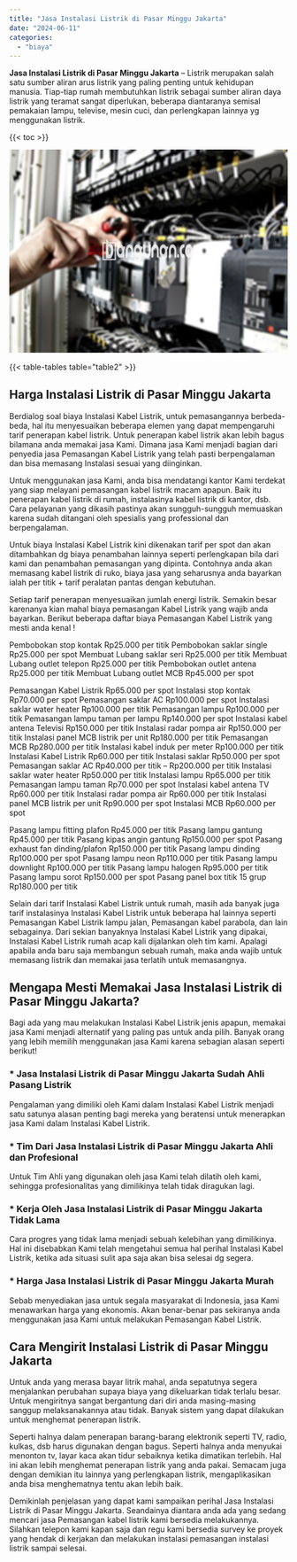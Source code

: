```yaml
---
title: "Jasa Instalasi Listrik di Pasar Minggu Jakarta"
date: "2024-06-11"
categories: 
  - "biaya"
---
```


**Jasa Instalasi Listrik di Pasar Minggu Jakarta** – Listrik merupakan salah satu sumber aliran arus listrik yang paling penting untuk kehidupan manusia. Tiap-tiap rumah membutuhkan listrik sebagai sumber aliran daya listrik yang teramat sangat diperlukan, beberapa diantaranya semisal pemakaian lampu, televise, mesin cuci, dan perlengkapan lainnya yg menggunakan listrik.

{{< toc >}}

![Jasa Instalasi Listrik di Pasar Minggu Jakarta](/images/instalasi-listrik-murah43.png)

{{< table-tables table="table2" >}}

## Harga Instalasi Listrik di Pasar Minggu Jakarta

Berdialog soal biaya Instalasi Kabel Listrik, untuk pemasangannya berbeda-beda, hal itu menyesuaikan beberapa elemen yang dapat mempengaruhi tarif penerapan kabel listrik. Untuk penerapan kabel listrik akan lebih bagus bilamana anda memakai jasa Kami. Dimana jasa Kami menjadi bagian dari penyedia jasa Pemasangan Kabel Listrik yang telah pasti berpengalaman dan bisa memasang Instalasi sesuai yang diinginkan.

Untuk menggunakan jasa Kami, anda bisa mendatangi kantor Kami terdekat yang siap melayani pemasangan kabel listrik macam apapun. Baik itu penerapan kabel listrik di rumah, instalasinya kabel listrik di kantor, dsb. Cara pelayanan yang dikasih pastinya akan sungguh-sungguh memuaskan karena sudah ditangani oleh spesialis yang professional dan berpengalaman.

Untuk biaya Instalasi Kabel Listrik kini dikenakan tarif per spot dan akan ditambahkan dg biaya penambahan lainnya seperti perlengkapan bila dari kami dan penambahan pemasangan yang dipinta. Contohnya anda akan memasang kabel listrik di ruko, biaya jasa yang seharusnya anda bayarkan ialah per titik + tarif peralatan pantas dengan kebutuhan.

Setiap tarif penerapan menyesuaikan jumlah energi listrik. Semakin besar karenanya kian mahal biaya pemasangan Kabel Listrik yang wajib anda bayarkan. Berikut beberapa daftar biaya Pemasangan Kabel Listrik yang mesti anda kenal !

Pembobokan stop kontak Rp25.000 per titik Pembobokan saklar single Rp25.000 per spot Membuat Lubang saklar seri Rp25.000 per titik Membuat Lubang outlet telepon Rp25.000 per titik Pembobokan outlet antena Rp25.000 per titik Membuat Lubang outlet MCB Rp45.000 per spot

Pemasangan Kabel Listrik Rp65.000 per spot Instalasi stop kontak Rp70.000 per spot Pemasangan saklar AC Rp100.000 per spot Instalasi saklar water heater Rp100.000 per titik Pemasangan lampu Rp100.000 per titik Pemasangan lampu taman per lampu Rp140.000 per spot Instalasi kabel antena Televisi Rp150.000 per titik Instalasi radar pompa air Rp150.000 per titik Instalasi panel MCB listrik per unit Rp180.000 per titik Pemasangan MCB Rp280.000 per titik Instalasi kabel induk per meter Rp100.000 per titik Instalasi Kabel Listrik Rp60.000 per titik Instalasi saklar Rp50.000 per spot Pemasangan saklar AC Rp40.000 per titik – Rp200.000 per titik Instalasi saklar water heater Rp50.000 per titik Instalasi lampu Rp65.000 per titik Pemasangan lampu taman Rp70.000 per spot Instalasi kabel antena TV Rp60.000 per titik Instalasi radar pompa air Rp60.000 per titik Instalasi panel MCB listrik per unit Rp90.000 per spot Instalasi MCB Rp60.000 per spot

Pasang lampu fitting plafon Rp45.000 per titik Pasang lampu gantung Rp45.000 per titik Pasang kipas angin gantung Rp150.000 per spot Pasang exhaust fan dinding/plafon Rp150.000 per titik Pasang lampu dinding Rp100.000 per spot Pasang lampu neon Rp110.000 per titik Pasang lampu downlight Rp100.000 per titik Pasang lampu halogen Rp95.000 per titik Pasang lampu sorot Rp150.000 per spot Pasang panel box titik 15 grup Rp180.000 per titik

Selain dari tarif Instalasi Kabel Listrik untuk rumah, masih ada banyak juga tarif instalasinya Instalasi Kabel Listrik untuk beberapa hal lainnya seperti Pemasangan Kabel Listrik lampu jalan, Pemasangan kabel parabola, dan lain sebagainya. Dari sekian banyaknya Instalasi Kabel Listrik yang dipakai, Instalasi Kabel Listrik rumah acap kali dijalankan oleh tim kami. Apalagi apabila anda baru saja membangun sebuah rumah, maka anda wajib untuk memasang listrik dan memakai jasa terlatih untuk memasangnya.

## Mengapa Mesti Memakai Jasa Instalasi Listrik di Pasar Minggu Jakarta?

Bagi ada yang mau melakukan Instalasi Kabel Listrik jenis apapun, memakai jasa Kami menjadi alternatif yang paling pas untuk anda pilih. Banyak orang yang lebih memilih menggunakan jasa Kami karena sebagian alasan seperti berikut!

### \* Jasa Instalasi Listrik di Pasar Minggu Jakarta Sudah Ahli Pasang Listrik

Pengalaman yang dimiliki oleh Kami dalam Instalasi Kabel Listrik menjadi satu satunya alasan penting bagi mereka yang beratensi untuk menerapkan jasa Kami dalam Instalasi Kabel Listrik.

### \* Tim Dari Jasa Instalasi Listrik di Pasar Minggu Jakarta Ahli dan Profesional

Untuk Tim Ahli yang digunakan oleh jasa Kami telah dilatih oleh kami, sehingga profesionalitas yang dimilikinya telah tidak diragukan lagi.

### \* Kerja Oleh Jasa Instalasi Listrik di Pasar Minggu Jakarta Tidak Lama

Cara progres yang tidak lama menjadi sebuah kelebihan yang dimilikinya. Hal ini disebabkan Kami telah mengetahui semua hal perihal Instalasi Kabel Listrik, ketika ada situasi sulit apa saja akan bisa selesai dg segera.

### \* Harga Jasa Instalasi Listrik di Pasar Minggu Jakarta Murah

Sebab menyediakan jasa untuk segala masyarakat di Indonesia, jasa Kami menawarkan harga yang ekonomis. Akan benar-benar pas sekiranya anda menggunakan jasa Kami untuk melakukan Pemasangan Kabel Listrik.

## Cara Mengirit Instalasi Listrik di Pasar Minggu Jakarta


Untuk anda yang merasa bayar litrik mahal, anda sepatutnya segera menjalankan perubahan supaya biaya yang dikeluarkan tidak terlalu besar. Untuk mengiritnya sangat bergantung dari diri anda masing-masing sanggup melaksanakannya atau tidak. Banyak sistem yang dapat dilakukan untuk menghemat penerapan listrik.

Seperti halnya dalam penerapan barang-barang elektronik seperti TV, radio, kulkas, dsb harus digunakan dengan bagus. Seperti halnya anda menyukai menonton tv, layar kaca akan tidur sebaiknya ketika dimatikan terlebih. Hal ini akan lebih menghemat penerapan listrik yang anda pakai. Semacam juga dengan demikian itu lainnya yang perlengkapan listrik, mengaplikasikan anda bisa menghematnya tentu akan lebih baik.

Demikinlah penjelasan yang dapat kami sampaikan perihal Jasa Instalasi Listrik di Pasar Minggu Jakarta. Seandainya diantara anda ada yang sedang mencari jasa Pemasangan kabel listrik kami bersedia melakukannya. Silahkan telepon kami kapan saja dan regu kami bersedia survey ke proyek yang hendak di kerjakan dan melakukan instalasi pemasangan instalasi listrik sampai selesai.
